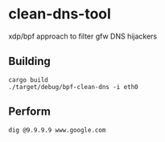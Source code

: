 clean-dns-tool
===

xdp/bpf approach to filter gfw DNS hijackers

## Building
```
cargo build
./target/debug/bpf-clean-dns -i eth0
```

## Perform
```
dig @9.9.9.9 www.google.com
```
